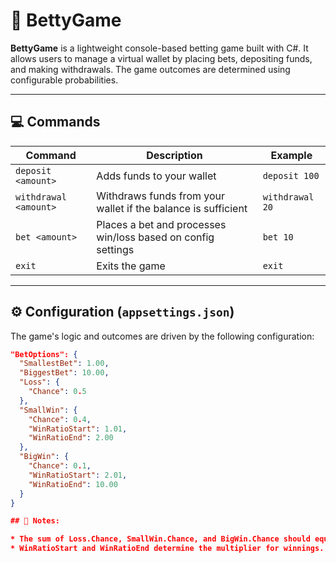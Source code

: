 # 🎰 BettyGame

**BettyGame** is a lightweight console-based betting game built with C#. It allows users to manage a virtual wallet by placing bets, depositing funds, and making withdrawals. The game outcomes are determined using configurable probabilities.

---

## 💻 Commands

| Command             | Description                                                   | Example        |
|---------------------|---------------------------------------------------------------|----------------|
| `deposit <amount>`  | Adds funds to your wallet                                     | `deposit 100`  |
| `withdrawal <amount>` | Withdraws funds from your wallet if the balance is sufficient | `withdrawal 20`|
| `bet <amount>`      | Places a bet and processes win/loss based on config settings  | `bet 10`       |
| `exit`              | Exits the game                                                | `exit`         |

---

## ⚙️ Configuration (`appsettings.json`)

The game's logic and outcomes are driven by the following configuration:

```json
"BetOptions": {
  "SmallestBet": 1.00,
  "BiggestBet": 10.00,
  "Loss": {
    "Chance": 0.5
  },
  "SmallWin": {
    "Chance": 0.4,
    "WinRatioStart": 1.01,
    "WinRatioEnd": 2.00
  },
  "BigWin": {
    "Chance": 0.1,
    "WinRatioStart": 2.01,
    "WinRatioEnd": 10.00
  }
}

## 📝 Notes:

* The sum of Loss.Chance, SmallWin.Chance, and BigWin.Chance should equal 1.0.
* WinRatioStart and WinRatioEnd determine the multiplier for winnings.